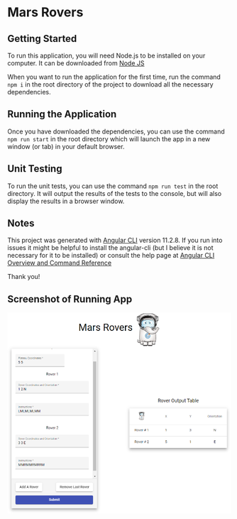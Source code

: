 # Mars Rovers

## Getting Started
To run this application, you will need Node.js to be installed on your computer. It can be downloaded from [Node JS](https://nodejs.org)

When you want to run the application for the first time, run the command `npm i` in the root directory of the project to download all the necessary dependencies.


## Running the Application

Once you have downloaded the dependencies, you can use the command `npm run start` in the root directory which will launch the app in a new window (or tab) in your default browser.


## Unit Testing
To run the unit tests, you can use the command `npm run test` in the root directory. It will output the results of the tests to the console, but will also display the results in a browser window.



## Notes
This project was generated with [Angular CLI](https://github.com/angular/angular-cli) version 11.2.8.
If you run into issues it might be helpful to install the angular-cli (but I believe it is not necessary for it to be installed) or consult the help page at [Angular CLI Overview and Command Reference](https://angular.io/cli)

Thank you!

## Screenshot of Running App
![alt text](marsroversscreenshot.PNG "Screenshot of App")